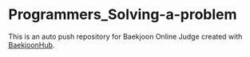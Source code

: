 # Programmers_Solving-a-problem
This is an auto push repository for Baekjoon Online Judge created with [BaekjoonHub](https://github.com/BaekjoonHub/BaekjoonHub).
